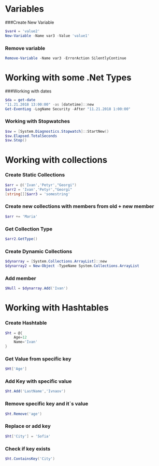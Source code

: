 ﻿# Variables

###Create New Variable
```powershell
$var4 = 'value2'
New-Variable -Name var3 -Value 'value1'
```

### Remove variable
```powershell
Remove-Variable -Name var3 -ErrorAction SilentlyContinue
```

# Working with some .Net Types

###Working with dates
```powershell
$da = get-date
"11.21.2018 13:00:00" -as [datetime]::new
Get-EventLog -LogName Security -After "11.21.2018 1:00:00"
```

### Working with Stopwatches
```powershell
$sw = [System.Diagnostics.Stopwatch]::StartNew()
$sw.Elapsed.TotalSeconds
$sw.Stop()
```

# Working with collections

### Create Static Collections
```powershell
$arr = @('Ivan','Petyr',"Georgi")
$arr2 = 'Ivan','Petyr',"Georgi"
[string[]]$arr3 = 'somestring'
```

### Create new collections with members from old + new member
```powershell
$arr += 'Maria'
```

### Get Collection Type
```powershell
$arr2.GetType()
```

### Create Dynamic Collections
```powershell
$dynarray = [System.Collections.ArrayList]::new
$dynarray2 = New-Object -TypeName System.Collections.ArrayList
```

### Add member
```powershell
$Null = $dynarray.Add('Ivan')
```

# Working with Hashtables

### Create Hashtable
```powershell
$ht = @{
    Age=12
    Name='Ivan'
}
```

### Get Value from specific key
```powershell
$Ht['Age']
```

### Add Key with specific value
```powershell
$ht.Add('LastName','Ivnaov')
```

### Remove specific key and it`s value
```powershell
$ht.Remove('age')
```

### Replace or add key
```powershell
$ht['City'] = 'Sofia'
```

### Check if key exists
```powershell
$ht.ContainsKey('City')
```
